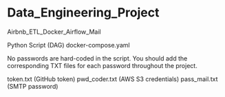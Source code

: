 # Data_Engineering_Project
Airbnb_ETL_Docker_Airflow_Mail

Python Script (DAG)
docker-compose.yaml

No passwords are hard-coded in the script.
You should add the corresponding TXT files for each password throughout the project.

token.txt (GitHub token)
pwd_coder.txt (AWS S3 credentials)
pass_mail.txt (SMTP password)
